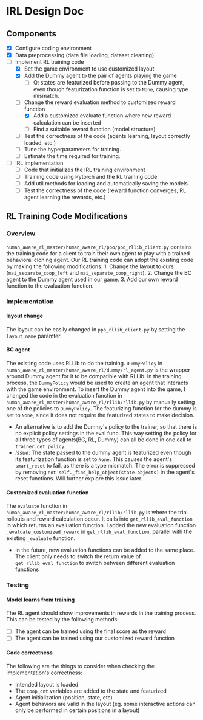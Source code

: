 # IRL Design Doc

## Components

- [x] Configure coding environment
- [x] Data preprocessing (data file loading, dataset cleaning)
- [ ] Implement RL training code
  - [x] Set the game environment to use customized layout
  - [x] Add the Dummy agent to the pair of agents playing the game
    - [ ] Q: states are featurized before passing to the Dummy agent, even though featurization function is set to `None`, causing type mismatch.
  - [ ] Change the reward evaluation method to customized reward function
    - [x] Add a customized evaluate function where new reward calculation can be inserted
    - [ ] Find a suitable reward function (model structure)
  - [ ] Test the correctness of the code (agents learning, layout correctly loaded, etc.)
  - [ ] Tune the hyperparameters for training.
  - [ ] Estimate the time required for training.
- [ ] IRL implementation
  - [ ] Code that initializes the IRL training environment
  - [ ] Training code using Pytorch and the RL training code
  - [ ] Add util methods for loading and automatically saving the models
  - [ ] Test the correctness of the code (reward function converges, RL agent learning the rewards, etc.)

## RL Training Code Modifications

### Overview

`human_aware_rl_master/human_aware_rl/ppo/ppo_rllib_client.py` contains the training code for a client to train their own agent to play with a trained behavioral cloning agent. Our RL training code can adopt the existing code by making the following modifications:
    1. Change the layout to ours (`mai_separate_coop_left` and `mai_separate_coop_right`).
    2. Change the BC agent to the Dummy agent used in our game.
    3. Add our own reward function to the evaluation function.

### Implementation

#### layout change

The layout can be easily changed in `ppo_rllib_client.py` by setting the `layout_name` paramter.

#### BC agent

The existing code uses RLLib to do the training. `DummyPolicy` in `human_aware_rl_master/human_aware_rl/dummy/rl_agent.py` is the wrapper around Dummy agent for it to be compatible with RLLib. In the training process, the `DummyPolicy` would be used to create an agent that interacts with the game environment.
To insert the Dummy agent into the game, I changed the code in the evaluation function in `human_aware_rl_master/human_aware_rl/rllib/rllib.py` by manually setting one of the policies to `DummyPolicy`. The featurizing function for the dummy is set to `None`, since it does not require the featurized states to make decision.

- An alternative is to add the Dummy's policy to the trainer, so that there is no explicit policy settings in the eval func. This way setting the policy for all three types of agents(BC, RL, Dummy) can all be done in one call to `trainer.get_policy`.
- *Issue*: The state passed to the dummy agent is featurized even though its featurization function is set to `None`. This causes the agent's `smart_reset` to fail, as there is a type mismatch. The error is suppressed by removing `not self._find_help_object(state.objects)` in the agent's reset functions. Will further explore this issue later.

#### Customized evaluation function

The `evaluate` function in `human_aware_rl_master/human_aware_rl/rllib/rllib.py` is where the trial rollouts and reward calculation occur. It calls into `get_rllib_eval_function` in which returns an evaluation function. I added the new evaluation function `_evaluate_customized_reward` in `get_rllib_eval_function`, parallel with the existing `_evaluate` function.

- In the future, new evaluation functions can be added to the same place. The client only needs to switch the return value of `get_rllib_eval_function` to switch between different evaluation functions

### Testing

#### Model learns from training

The RL agent should show improvements in rewards in the training process. This can be tested by the following methods:

- [ ] The agent can be trained using the final score as the reward
- [ ] The agent can be trained using our customized reward function

#### Code correctness

The following are the things to consider when checking the implementation's correctness:

- Intended layout is loaded
- The `coop_cnt` variables are added to the state and featurized
- Agent initialization (position, state, etc)
- Agent behaviors are valid in the layout (eg. some interactive actions can only be performed in certain positions in a layout)
